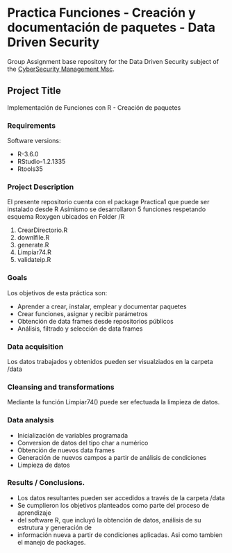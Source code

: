 # Practica Funciones - Creación y documentación de paquetes - Data Driven Security

Group Assignment base repository for the Data Driven Security subject of the [CyberSecurity Management Msc](https://www.talent.upc.edu/ing/professionals/presentacio/codi/221101/cybersecurity-management/).

## Project Title

Implementación de Funciones con R - Creación de paquetes

### Requirements

Software versions:
 - R-3.6.0
 - RStudio-1.2.1335
 - Rtools35
  
  
### Project Description

El presente repositorio cuenta con el package Practica1 que puede ser instalado desde R
Asímismo se desarrollaron 5 funciones respetando esquema Roxygen ubicados en Folder /R

1. CrearDirectorio.R
2. downlfile.R
3. generate.R
4. Limpiar74.R
5. validateip.R


### Goals

Los objetivos de esta práctica son:
- Aprender a crear, instalar, emplear y documentar paquetes
- Crear funciones, asignar y recibir parámetros
- Obtención de data frames desde repositorios públicos
- Análisis, filtrado y selección de data frames

### Data acquisition
Los datos trabajados y obtenidos pueden ser visualziados en la carpeta /data

### Cleansing and transformations
Mediante la función Limpiar74() puede ser efectuada la limpieza de datos.

### Data analysis
- Inicialización de variables programada
- Conversion de datos del tipo char a numérico
- Obtención de nuevos data frames 
- Generación de nuevos campos a partir de análisis de condiciones
- Limpieza de datos

### Results / Conclusions.
- Los datos resultantes pueden ser accedidos a través de la carpeta /data
- Se cumplieron los objetivos planteados como parte del proceso de aprendizaje 
- del software R, que incluyó la obtención de datos, análisis de su estrutura y generación de 
- información nueva a partir de condiciones aplicadas. Asi como tambien el manejo de packages.

